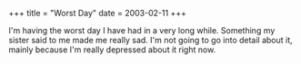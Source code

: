 +++
title = "Worst Day"
date = 2003-02-11
+++

I'm having the worst day I have had in a very long while. Something my sister said to me made me really sad. I'm not going to go into detail about it, mainly because I'm really depressed about it right now.